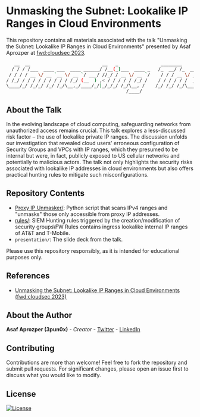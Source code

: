 # Unmasking the Subnet: Lookalike IP Ranges in Cloud Environments
This repository contains all materials associated with the talk "Unmasking the Subnet: Lookalike IP Ranges in Cloud Environments" presented by Asaf Aprozper at [fwd:cloudsec 2023](https://pretalx.com/fwd-cloudsec-2023/talk/XDU89P/).

```bash
   __  __                           __   _                ________            _____       __               __ 
  / / / /___  ____ ___  ____ ______/ /__(_)___  ____ _   /_  __/ /_  ___     / ___/__  __/ /_  ____  ___  / /_
 / / / / __ \/ __ `__ \/ __ `/ ___/ //_/ / __ \/ __ `/    / / / __ \/ _ \    \__ \/ / / / __ \/ __ \/ _ \/ __/
/ /_/ / / / / / / / / / /_/ (__  ) ,< / / / / / /_/ /    / / / / / /  __/   ___/ / /_/ / /_/ / / / /  __/ /_  
\____/_/ /_/_/ /_/ /_/\__,_/____/_/|_/_/_/ /_/\__, /    /_/ /_/ /_/\___/   /____/\__,_/_.___/_/ /_/\___/\__/  
                                             /____/                                                                                            
```

## About the Talk
In the evolving landscape of cloud computing, safeguarding networks from unauthorized access remains crucial. This talk explores a less-discussed risk factor – the use of lookalike private IP ranges. The discussion unfolds our investigation that revealed cloud users' erroneous configuration of Security Groups and VPCs with IP ranges, which they presumed to be internal but were, in fact, publicly exposed to US cellular networks and potentially to malicious actors. The talk not only highlights the security risks associated with lookalike IP addresses in cloud environments but also offers practical hunting rules to mitigate such misconfigurations.

## Repository Contents
- [Proxy IP Unmasker/](https://github.com/3pun0x/Unmasking-The-Subnet/tree/main/Proxy-IP-Unmasker): Python script that scans IPv4 ranges and "unmasks" those only accessible from proxy IP addresses.
- [rules/](https://github.com/3pun0x/Unmasking-The-Subnet/tree/main/rules): SIEM Hunting rules triggered by the creation/modification of security groups\FW Rules contains ingress lookalike internal IP ranges of AT&T and T-Mobile.
- `presentation/`: The slide deck from the talk.

Please use this repository responsibly, as it is intended for educational purposes only.

## References

- [Unmasking the Subnet: Lookalike IP Ranges in Cloud Environments (fwd:cloudsec 2023)](https://pretalx.com/fwd-cloudsec-2023/talk/XDU89P/)

## About the Author

**Asaf Aprozper (3pun0x)** - *Creator* - [Twitter](https://twitter.com/3pun0x) - [LinkedIn](https://www.linkedin.com/in/asafaprozper) 

## Contributing

Contributions are more than welcome! Feel free to fork the repository and submit pull requests. For significant changes, please open an issue first to discuss what you would like to modify.

## License

[![License](https://img.shields.io/badge/License-Apache_2.0-blue.svg)](https://opensource.org/licenses/Apache-2.0)
